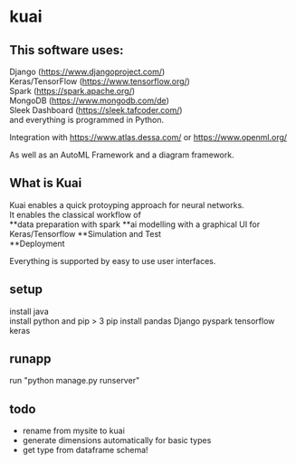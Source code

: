 # kuai
## This software uses:
Django (https://www.djangoproject.com/)  
Keras/TensorFlow (https://www.tensorflow.org/)  
Spark (https://spark.apache.org/)  
MongoDB (https://www.mongodb.com/de)  
Sleek Dashboard (https://sleek.tafcoder.com/)  
and everything is programmed in Python.  

Integration with https://www.atlas.dessa.com/ or https://www.openml.org/

As well as an AutoML Framework and a diagram framework.

## What is Kuai
Kuai enables a quick protoyping approach for neural networks.  
It enables the classical workflow of  
**data preparation with spark
**ai modelling with a graphical UI for Keras/Tensorflow
**Simulation and Test  
**Deployment

Everything is supported by easy to use user interfaces.

## setup
install java  
install python and pip  > 3
pip install pandas Django pyspark tensorflow keras  
## runapp
run "python manage.py runserver"

## todo
* rename from mysite to kuai
* generate dimensions automatically for basic types
* get type from dataframe schema!
